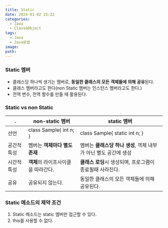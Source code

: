 ```yaml
---
title: Static
date: 2024-01-02 15:22
categories:
  - Java
  - Class&Object
tags:
  - Java
  - Java문법
image: 
path:
---
```


### Static 멤버
+ 클래스당 하나씩 생기는 멤버로, **동일한 클래스의 모든 객체들에 의해 공유**된다.
+ 클래스 멤버라고도 한다(non Static 멤버는 인스턴스 멤버라고도 한다.)
+ 전역 변수, 전역 함수를 만들 때 활용된다.

### Static vs non Static
|.|non-static 멤버|static 멤버|
|---|---|---|
|선언|class Sample{ int n; }|class Sample{ static int n; }|
|공간적 특성|멤버는 **객체마다 별도 존재**|멤버는 **클래스당 하나 생성**, 객체 내부가 아닌 별도 공간에 생성|
|시간적 특성|**객체**의 라이프사이클을 따라간다.|**클래스 로딩**시 생성되며, 프로그램이 종료될때 사라진다.|
|공유|공유되지 않는다.|동일한 클래스의 모든 객체들에 의해 공유된다.|

### Static 메소드의 제약 조건
1. Static 메소드는 static 멤버만 접근할 수 있다.
2. this를 사용할 수 없다.